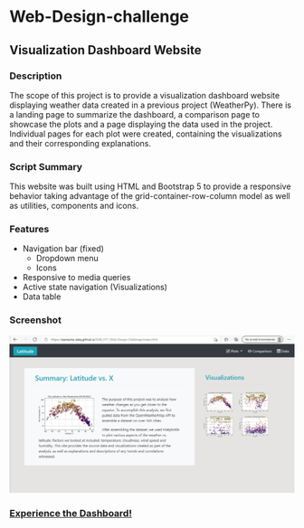 # Web-Design-challenge
## Visualization Dashboard Website

### Description
The scope of this project is to provide a visualization dashboard website displaying weather data created in a previous project (WeatherPy). There is a landing page to summarize the dashboard, a comparison page to showcase the plots and a page displaying the data used in the project. Individual pages for each plot were created, containing the visualizations and their corresponding explanations. 

### Script Summary
This website was built using HTML and Bootstrap 5 to provide a responsive behavior taking advantage of the grid-container-row-column model as well as utilities, components and icons.

### Features
* Navigation bar (fixed)
    * Dropdown menu
    * Icons
* Responsive to media queries
* Active state navigation (Visualizations)
* Data table

### Screenshot
![Dashboard_Screenshot](Images/Dashboard_Screenshot.png)

### [Experience the Dashboard!](https://rperezme-data.github.io/H11_Web-Design-challenge/index.html)
